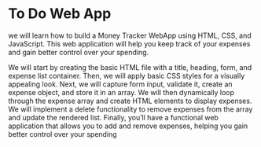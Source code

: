 # To Do Web App
we will learn how to build a Money Tracker WebApp using HTML, CSS, and JavaScript. This web application will help you keep track of your expenses and gain better control over your spending.

We will start by creating the basic HTML file with a title, heading, form, and expense list container. Then, we will apply basic CSS styles for a visually appealing look. Next, we will capture form input, validate it, create an expense object, and store it in an array. We will then dynamically loop through the expense array and create HTML elements to display expenses. We will implement a delete functionality to remove expenses from the array and update the rendered list. Finally, you’ll have a functional web application that allows you to add and remove expenses, helping you gain better control over your spending
